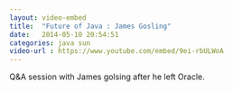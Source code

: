 ```yaml
---
layout: video-embed
title:  "Future of Java : James Gosling"
date:   2014-05-10 20:54:51
categories: java sun
video-url : https://www.youtube.com/embed/9ei-rbULWoA
---
```


Q&A session with James golsing after he left Oracle.